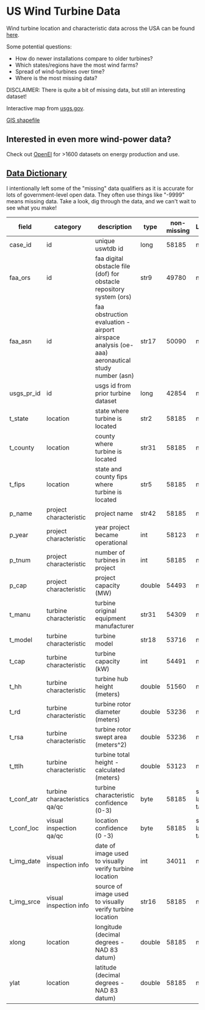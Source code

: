 # US Wind Turbine Data

Wind turbine location and characteristic data across the USA can be found [here](https://github.com/rfordatascience/tidytuesday/blob/master/data/2018-11-06/us_wind.csv). 

Some potential questions: 
- How do newer installations compare to older turbines? 
- Which states/regions have the most wind farms?
- Spread of wind-turbines over time?
- Where is the most missing data?

DISCLAIMER: There is quite a bit of missing data, but still an interesting dataset!

Interactive map from [usgs.gov](https://eerscmap.usgs.gov/uswtdb/viewer/#3.07/37.44/-96.38).

[GIS shapefile](https://eerscmap.usgs.gov/uswtdb/data/)

## Interested in even more wind-power data? 

Check out [OpenEI](https://openei.org/datasets/dataset) for >1600 datasets on energy production and use.

## [Data Dictionary](https://emp.lbl.gov/publications/us-wind-turbine-database-files)

I intentionally left some of the "missing" data qualifiers as it is accurate for lots of government-level open data. They often use things like "-9999" means missing data. Take a look, dig through the data, and we can't wait to see what you make!

| field      | category                      | description                                                                                     | type   | non-missing | Labels         | Missing | Min       | Median    | Max      |
|------------|-------------------------------|-------------------------------------------------------------------------------------------------|--------|-------------|----------------|---------|-----------|-----------|----------|
| case_id    | id                            | unique uswtdb id                                                                                | long   | 58185       | n/a            | n/a     | 3000001   | 3038762   | 3087216  |
| faa_ors    | id                            | faa digital obstacle file (dof) for obstacle repository system (ors)                            | str9   | 49780       | n/a            | missing | n/a       | n/a       | n/a      |
| faa_asn    | id                            | faa obstruction evaluation - airport airspace analysis (oe-aaa) aeronautical study number (asn) | str17  | 50090       | n/a            | missing | n/a       | n/a       | n/a      |
| usgs_pr_id | id                            | usgs id from prior turbine dataset                                                              | long   | 42854       | n/a            | -9999   | 1         | 27334     | 49135    |
| t_state    | location                      | state where turbine is located                                                                  | str2   | 58185       | n/a            | missing | n/a       | n/a       | n/a      |
| t_county   | location                      | county where turbine is located                                                                 | str31  | 58185       | n/a            | missing | n/a       | n/a       | n/a      |
| t_fips     | location                      | state and county fips where turbine is located                                                  | str5   | 58185       | n/a            | missing | n/a       | n/a       | n/a      |
| p_name     | project characteristic        | project name                                                                                    | str42  | 58185       | n/a            | missing | n/a       | n/a       | n/a      |
| p_year     | project characteristic        | year project became operational                                                                 | int    | 58123       | n/a            | -9999   | 1981      | 2010      | 2018     |
| p_tnum     | project characteristic        | number of turbines in project                                                                   | int    | 58185       | n/a            | -9999   | 1         | 83        | 1831     |
| p_cap      | project characteristic        | project capacity (MW)                                                                           | double | 54493       | n/a            | -9999   | 0.05      | 129       | 495.01   |
| t_manu     | turbine characteristic        | turbine original equipment manufacturer                                                         | str31  | 54309       | n/a            | missing | n/a       | n/a       | n/a      |
| t_model    | turbine characteristic        | turbine model                                                                                   | str18  | 53716       | n/a            | missing | n/a       | n/a       | n/a      |
| t_cap      | turbine characteristic        | turbine capacity (kW)                                                                           | int    | 54491       | n/a            | -9999   | 40        | 1650      | 6000     |
| t_hh       | turbine characteristic        | turbine hub height (meters)                                                                     | double | 51560       | n/a            | -9999   | 18.2      | 80        | 130      |
| t_rd       | turbine characteristic        | turbine rotor diameter (meters)                                                                 | double | 53236       | n/a            | -9999   | 11.0      | 87.0      | 150      |
| t_rsa      | turbine characteristic        | turbine rotor swept area (meters^2)                                                             | double | 53236       | n/a            | -9999   | 95.03     | 5944.68   | 17671.46 |
| t_ttlh     | turbine characteristic        | turbine total height - calculated (meters)                                                      | double | 53123       | n/a            | -9999   | 9.1       | 123.4     | 200.3    |
| t_conf_atr | turbine characteristics qa/qc | turbine characteristic confidence (0-3)                                                         | byte   | 58185       | see labels tab | n/a     | 1         | 3         | 3        |
| t_conf_loc | visual inspection qa/qc       | location confidence (0 -3)                                                                      | byte   | 58185       | see labels tab | n/a     | 1         | 3         | 3        |
| t_img_date | visual inspection info        | date of image used to visually verify turbine location                                          | int    | 34011       | n/a            | missing | n/a       | n/a       | n/a      |
| t_img_srce | visual inspection info        | source of image used to visually verify turbine location                                        | str16  | 58185       | n/a            | missing | n/a       | n/a       | n/a      |
| xlong      | location                      | longitude (decimal degrees - NAD 83 datum)                                                      | double | 58185       | n/a            | n/a     | -171.7131 | -100.2475 | 144.7227 |
| ylat       | location                      | latitude (decimal degrees - NAD 83 datum)                                                       | double | 58185       | n/a            | n/a     | 13.3894   | 37.8747   | 66.8399  |

